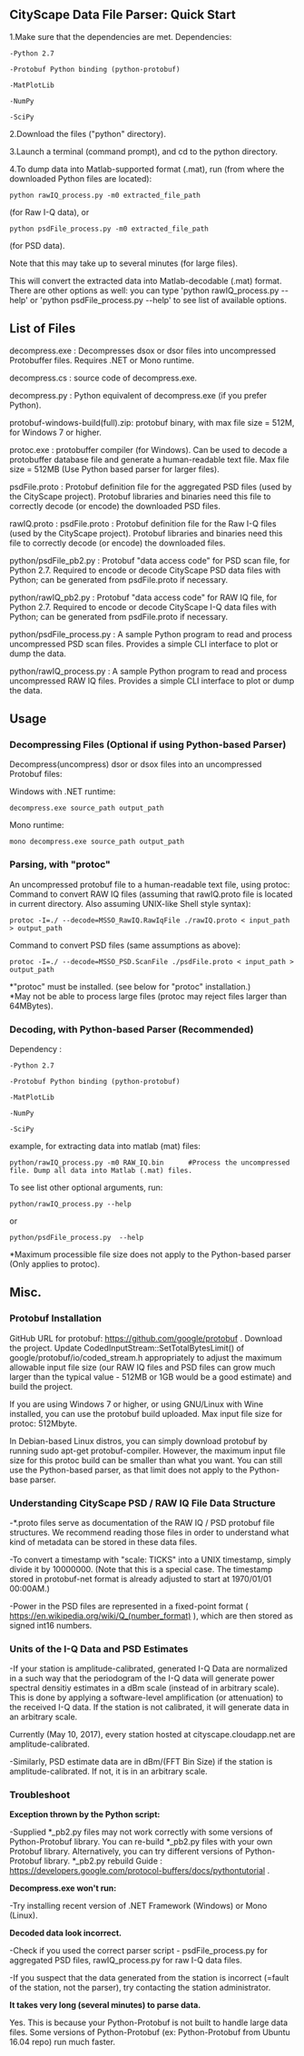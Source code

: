 ## CityScape Data File Parser: Quick Start

1.Make sure that the dependencies are met. Dependencies:

	-Python 2.7 
	
	-Protobuf Python binding (python-protobuf)
	
	-MatPlotLib
	
	-NumPy
	
	-SciPy

2.Download the files ("python" directory).

3.Launch a terminal (command prompt), and cd to the python directory.

4.To dump data into Matlab-supported format (.mat), run (from where the downloaded Python files are located):

	python rawIQ_process.py -m0 extracted_file_path 
	
(for Raw I-Q data), or 

	python psdFile_process.py -m0 extracted_file_path
	
(for PSD data). 

Note that this may take up to several minutes (for large files).

This will convert the extracted data into Matlab-decodable (.mat) format. There are other options as well: you can type 'python rawIQ_process.py --help' or 'python psdFile_process.py --help' to see list of available options.

## List of Files
decompress.exe : Decompresses dsox or dsor files into uncompressed Protobuffer files. Requires .NET or Mono runtime.

decompress.cs : source code of decompress.exe. 

decompress.py : Python equivalent of decompress.exe (if you prefer Python).

protobuf-windows-build(full).zip: protobuf binary, with max file size = 512M, for Windows 7 or higher.  

protoc.exe : protobuffer compiler (for Windows). Can be used to decode a protobuffer database file and generate a human-readable text file. Max file size = 512MB (Use Python based parser for larger files).

psdFile.proto : Protobuf definition file for the aggregated PSD files (used by the CityScape project). Protobuf libraries and binaries need this file to correctly decode (or encode) the downloaded PSD files.

rawIQ.proto : psdFile.proto : Protobuf definition file for the Raw I-Q files (used by the CityScape project). Protobuf libraries and binaries need this file to correctly decode (or encode) the downloaded files.
	
python/psdFile_pb2.py : Protobuf "data access code" for PSD scan file, for Python 2.7. Required to encode or decode CityScape PSD data files with Python; can be generated from psdFile.proto if necessary. 

python/rawIQ_pb2.py : Protobuf "data access code" for RAW IQ file, for Python 2.7. Required to encode or decode CityScape I-Q data files with Python; can be generated from psdFile.proto if necessary. 

python/psdFile_process.py : A sample Python program to read and process uncompressed PSD scan files. Provides a simple CLI interface to plot or dump the data.

python/rawIQ_process.py : A sample Python program to read and process uncompressed RAW IQ files.  Provides a simple CLI interface to plot or dump the data.

## Usage
### Decompressing Files (Optional if using Python-based Parser)

Decompress(uncompress) dsor or dsox files into an uncompressed Protobuf files:  

Windows with .NET runtime:  

	decompress.exe source_path output_path  
	
Mono runtime:  

	mono decompress.exe source_path output_path  

### Parsing, with "protoc"
An uncompressed protobuf file to a human-readable text file, using protoc:  
Command to convert RAW IQ files (assuming that rawIQ.proto file is located in current directory. Also assuming UNIX-like Shell style syntax):  

	protoc -I=./ --decode=MSSO_RawIQ.RawIqFile ./rawIQ.proto < input_path > output_path 

Command to convert PSD files (same assumptions as above):  

	protoc -I=./ --decode=MSSO_PSD.ScanFile ./psdFile.proto < input_path > output_path  
		  
*"protoc" must be installed. (see below for "protoc" installation.)  
*May not be able to process large files (protoc may reject files larger than 64MBytes).

### Decoding, with Python-based Parser (Recommended)

Dependency : 

	-Python 2.7 
	
	-Protobuf Python binding (python-protobuf)
	
	-MatPlotLib
	
	-NumPy
	
	-SciPy

example, for extracting data into matlab (mat) files:   

	python/rawIQ_process.py -m0 RAW_IQ.bin		#Process the uncompressed file. Dump all data into Matlab (.mat) files.

To see list other optional arguments, run:

	python/rawIQ_process.py --help
	
or

	python/psdFile_process.py  --help

*Maximum processible file size does not apply to the Python-based parser (Only applies to protoc). 

## Misc.

### Protobuf Installation
GitHub URL for protobuf: https://github.com/google/protobuf . Download the project. Update CodedInputStream::SetTotalBytesLimit() of google/protobuf/io/coded_stream.h appropriately to adjust the maximum allowable input file size (our RAW IQ files and PSD files can grow much larger than the typical value - 512MB or 1GB would be a good estimate) and build the project.  
	
If you are using Windows 7 or higher, or using GNU/Linux with Wine installed, you can use the protobuf build uploaded. Max input file size for protoc: 512Mbyte.  
  
In Debian-based Linux distros, you can simply download protobuf by running sudo apt-get protobuf-compiler. However, the maximum input file size for this protoc build can be smaller than what you want. You can still use the Python-based parser, as that limit does not apply to the Python-base parser.
  
### Understanding CityScape PSD / RAW IQ File Data Structure
-*.proto files serve as documentation of the RAW IQ / PSD protobuf file structures. We recommend reading those files in order to understand what kind of metadata can be stored in these data files.  
  
-To convert a timestamp with "scale: TICKS" into a UNIX timestamp, simply divide it by 10000000. (Note that this is a special case. The timestamp stored in protobuf-net format is already adjusted to start at 1970/01/01 00:00AM.)  
  
-Power in the PSD files are represented in a fixed-point format ( https://en.wikipedia.org/wiki/Q_(number_format) ), which are then stored as signed int16 numbers. 

### Units of the I-Q Data and PSD Estimates
-If your station is amplitude-calibrated, generated I-Q Data are normalized in a such way that the periodogram of the I-Q data will generate power spectral densitiy estimates in a dBm scale (instead of in arbitrary scale). This is done by applying a software-level amplification (or attenuation) to the received I-Q data. If the station is not calibrated, it will generate data in an arbitrary scale.

Currently (May 10, 2017), every station hosted at cityscape.cloudapp.net are amplitude-calibrated.

-Similarly, PSD estimate data are in dBm/(FFT Bin Size) if the station is amplitude-calibrated. If not, it is in an arbitrary scale.

### Troubleshoot

**Exception thrown by the Python script:**

-Supplied *_pb2.py files may not work correctly with some versions of Python-Protobuf library. You can re-build *_pb2.py files with your own Protobuf library. Alternatively, you can try different versions of Python-Protobuf library. *_pb2.py rebuild Guide : https://developers.google.com/protocol-buffers/docs/pythontutorial .

**Decompress.exe won't run:**

-Try installing recent version of .NET Framework (Windows) or Mono (Linux).

**Decoded data look incorrect.**

-Check if you used the correct parser script - psdFile_process.py for aggregated PSD files, rawIQ_process.py for raw I-Q data files.

-If you suspect that the data generated from the station is incorrect (=fault of the station, not the parser), try contacting the station administrator.


**It takes very long (several minutes) to parse data.**

Yes. This is because your Python-Protobuf is not built to handle large data files. Some versions of Python-Protobuf (ex: Python-Protobuf from Ubuntu 16.04 repo) run much faster.
